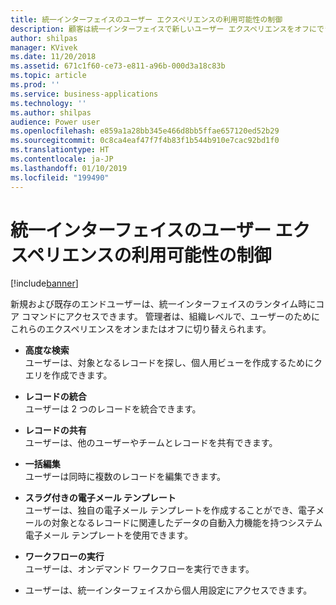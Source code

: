 ```yaml
---
title: 統一インターフェイスのユーザー エクスペリエンスの利用可能性の制御
description: 顧客は統一インターフェイスで新しいユーザー エクスペリエンスをオフにできます
author: shilpas
manager: KVivek
ms.date: 11/20/2018
ms.assetid: 671c1f60-ce73-e811-a96b-000d3a18c83b
ms.topic: article
ms.prod: ''
ms.service: business-applications
ms.technology: ''
ms.author: shilpas
audience: Power user
ms.openlocfilehash: e859a1a28bb345e466d8bb5ffae657120ed52b29
ms.sourcegitcommit: 0c8ca4eaf47f7f4b83f1b544b910e7cac92bd1f0
ms.translationtype: HT
ms.contentlocale: ja-JP
ms.lasthandoff: 01/10/2019
ms.locfileid: "199490"
---
```

# <a name="control-availability-of-user-experiences-on-unified-interface"></a>統一インターフェイスのユーザー エクスペリエンスの利用可能性の制御


[!include[banner](../../includes/banner.md)]

新規および既存のエンドユーザーは、統一インターフェイスのランタイム時にコア コマンドにアクセスできます。 管理者は、組織レベルで、ユーザーのためにこれらのエクスペリエンスをオンまたはオフに切り替えられます。 

- **高度な検索**<br>ユーザーは、対象となるレコードを探し、個人用ビューを作成するためにクエリを作成できます。

- **レコードの統合**<br>ユーザーは 2 つのレコードを統合できます。

- **レコードの共有**<br>ユーザーは、他のユーザーやチームとレコードを共有できます。

- **一括編集**<br>ユーザーは同時に複数のレコードを編集できます。

- **スラグ付きの電子メール テンプレート**<br>ユーザーは、独自の電子メール テンプレートを作成することができ、電子メールの対象となるレコードに関連したデータの自動入力機能を持つシステム電子メール テンプレートを使用できます。

- **ワークフローの実行**<br>ユーザーは、オンデマンド ワークフローを実行できます。

- ユーザーは、統一インターフェイスから個人用設定にアクセスできます。

